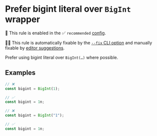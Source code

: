 # Prefer bigint literal over `BigInt` wrapper

💼 This rule is enabled in the ✅ `recommended` [config](https://github.com/sindresorhus/eslint-plugin-unicorn#recommended-config).

🔧💡 This rule is automatically fixable by the [`--fix` CLI option](https://eslint.org/docs/latest/user-guide/command-line-interface#--fix) and manually fixable by [editor suggestions](https://eslint.org/docs/latest/use/core-concepts#rule-suggestions).

<!-- end auto-generated rule header -->
<!-- Do not manually modify this header. Run: `npm run fix:eslint-docs` -->

Prefer using bigint literal over `BigInt(…)` where possible.

## Examples

```js
// ❌
const bigint = BigInt(1);

// ✅
const bigint = 1n;
```

```js
// ❌
const bigint = BigInt("1");

// ✅
const bigint = 1n;
```
